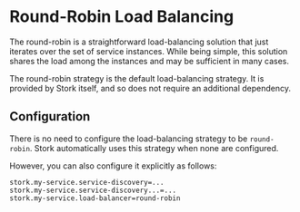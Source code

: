 # Round-Robin Load Balancing

The round-robin is a straightforward load-balancing solution that just iterates over the set of service instances.
While being simple, this solution shares the load among the instances and may be sufficient in many cases.

The round-robin strategy is the default load-balancing strategy.
It is provided by Stork itself, and so does not require an additional dependency.

## Configuration

There is no need to configure the load-balancing strategy to be `round-robin`.
Stork automatically uses this strategy when none are configured.

However, you can also configure it explicitly as follows:

```properties
stork.my-service.service-discovery=...
stork.my-service.service-discovery...=...
stork.my-service.load-balancer=round-robin
```